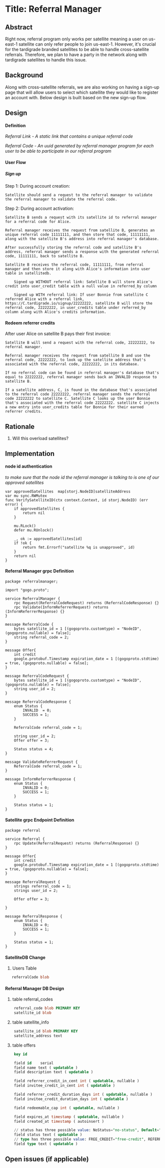 
# Title: Referral Manager

## Abstract

Right now, referral program only works per satellite meaning a user on us-east-1 satellite can only refer people to join us-east-1.
However, it's crucial for the tardigrade branded satellites to be able to handle cross-satellite referrals. Therefore, we plan to have a party in the network along with tardigrade satellites to handle this issue.

## Background

Along with cross-satellite referrals, we are also working on having a sign-up page that will allow users to select which satellite
they would like to register an account with. Below design is built based on the new sign-up flow.

## Design

#### Definition

*Referral Link* - _A static link that contains a unique referral code_

*Referral Code* - _An uuid generated by referral manager program for each user to be able to participate in our referral program_

#### User Flow
##### Sign up

   Step 1: During account creation:

    Satellite should send a request to the referral manager to validate the referral manager to validate the referral code.

   Step 2: During account activation:

    Satellite B sends a request with its satellite id to referral manager for a referral code for Alice.

    Referral manager receives the request from satellite B, generates an unique referral code 11111111, and then store that code, 11111111, along with the satellite B's address into referral manager's database.

    After successfully storing the referral code and satellite B's address, referral manager sends a response with the generated referral code, 11111111, back to satellite B.

    Satellite B receives the referral code, 11111111, from referral manager and then store it along with Alice's information into user table in satellitedb.

        Signed up WITHOUT referral link: Satellite B will store Alice's credit into user_credit table with a null value in referred_by column

        Signed up WITH referral link: If user Bonnie from satellite C referred Alice with a referral link, https://C.tardigrade.io/signup/22222222, satellite B will store the referral code, 22222222, in user_credits table under referred_by column along with Alice's credits information.

#### Redeem referrer credits

After user Alice on satellite B pays their first invoice:

    Satellite B will send a request with the referral code, 22222222, to referral manager.

    Referral manager receives the request from satellite B and use the referral code, 22222222, to look up the satellite address that's associated with the referral code, 22222222, in its database.

    If no referral code can be found in referral manager's database that's equal to 22222222, referral manager sends back an INVALID response to satellite B.

    If a satellite address, C, is found in the database that's associated to the referral code 22222222, referral manager sends the referral code 22222222 to satellite C. Satellite C looks up the user Bonnie that's associated with the referral code 22222222. satellite C injects a new entry into user_credits table for Bonnie for their earned referrer credits.

## Rationale
1. Will this overload satellites?

## Implementation

#### node id authentication
_to make sure that the node id the referral manager is talking to is one of our approved satellites_

````golang
var approvedSatellites  map[storj.NodeID]satelliteAddress
var mu sync.RWMutex
func VerifySatelliteID(ctx context.Context, id storj.NodeID) (err error) {
	if approvedSatellites {
		return nil
	}

	mu.RLock()
	defer mu.RUnlock()

	_, ok := approvedSatellites[id]
	if !ok {
		return fmt.Errorf("satellite %q is unapproved", id)
	}
	return nil
}
````


#### Referral Manager grpc Definition
````grpc
package referralmanager;

import "gogo.proto";

service ReferralManager {
    rpc Request(ReferralCodeRequest) returns (ReferralCodeResponse) {}
    rpc Validate(InformReferrerRequest) returns (InformReferrerResponse) {}
}

message ReferralCode {
    bytes satellite_id = 1 [(gogoproto.customtype) = "NodeID", (gogoproto.nullable) = false];
    string referral_code = 2;
}

message Offer{
    int credit
    google.protobuf.Timestamp expiration_date = 1 [(gogoproto.stdtime) = true, (gogoproto.nullable) = false];
}

message ReferralCodeRequest {
    bytes satellite_id = 1 [(gogoproto.customtype) = "NodeID", (gogoproto.nullable) = false];
    string user_id = 2;
}

message ReferralCodeResponse {
    enum Status {
        INVALID  = 0;
        SUCCESS = 1;
    }

    ReferralCode referral_code = 1;

    string user_id = 2;
    Offer offer = 3;

    Status status = 4;
}

message ValidateReferrerRequest {
    ReferralCode referral_code = 1;
}

message InformReferrerResponse {
    enum Status {
        INVALID = 0;
        SUCCESS = 1;
    }

    Status status = 1;
}
````

#### Satellite grpc Endpoint Definition
````grpc
package referral

service Referral {
    rpc Update(ReferralRequest) returns (ReferralResponse) {}
}

message Offer{
    int credit
    google.protobuf.Timestamp expiration_date = 1 [(gogoproto.stdtime) = true, (gogoproto.nullable) = false];
}

message ReferralRequest {
    strings referral_code = 1;
    strings user_id = 2;

    Offer offer = 3;

}

message ReferralResponse {
    enum Status {
        INVALID = 0;
        SUCCESS = 1;
    }

    Status status = 1;
}
````

#### SatelliteDB Change
1. Users Table
```sql
   referralCode blob
```

#### Referral Manager DB Design
1. table referral_codes
````sql
    referral_code blob PRIMARY KEY
    satellite_id blob
````

2. table satellite_info
````sql
    satellite_id blob PRIMARY KEY
    satellite_address text
````

3. table offers
````sql
    key id

	field id	serial
	field name text ( updatable )
	field description text ( updatable )

	field referrer_credit_in_cent int ( updatable, nullable )
	field invitee_credit_in_cent int ( updatable )

	field referrer_credit_duration_days int ( updatable, nullable )
	field invitee_credit_duration_days int ( updatable )

	field redeemable_cap int ( updatable, nullable )

	field expires_at timestamp ( updatable, nullable )
	field created_at timestamp ( autoinsert )

	// status has three possible value: NoStatus="no-status", Default="default", Active="active".
	field status text ( updatable )
	// type has three possible value: FREE_CREDIT="free-credit", REFERRAL="referral", PARTNER="partner".
	field type text ( updatable )
````

## Open issues (if applicable)
